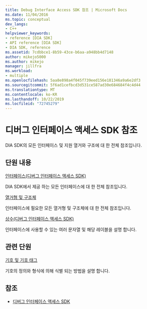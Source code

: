 ```yaml
---
title: Debug Interface Access SDK 참조 | Microsoft Docs
ms.date: 11/04/2016
ms.topic: conceptual
dev_langs:
- C++
helpviewer_keywords:
- reference [DIA SDK]
- API reference [DIA SDK]
- DIA SDK, reference
ms.assetid: 7cdbbce1-8b59-43ce-b6aa-a948bb4d7148
author: mikejo5000
ms.author: mikejo
manager: jillfra
ms.workload:
- multiple
ms.openlocfilehash: 5aa8e898a4f045f739eed156e181346a9a6e2df3
ms.sourcegitcommit: 5f6ad1cefbcd3d531ce587ad30e684684f4c4d44
ms.translationtype: MT
ms.contentlocale: ko-KR
ms.lasthandoff: 10/22/2019
ms.locfileid: "72745279"
---
```

# <a name="debug-interface-access-sdk-reference"></a>디버그 인터페이스 액세스 SDK 참조

DIA SDK의 모든 인터페이스 및 지원 열거와 구조에 대 한 전체 참조입니다.

## <a name="in-this-section"></a>단원 내용

[인터페이스(디버그 인터페이스 액세스 SDK)](../../debugger/debug-interface-access/interfaces-debug-interface-access-sdk.md)

DIA SDK에서 제공 하는 모든 인터페이스에 대 한 전체 참조입니다.

[열거형 및 구조체](../../debugger/debug-interface-access/enumerations-and-structures.md)

인터페이스에 필요한 모든 열거형 및 구조체에 대 한 전체 참조입니다.

[상수(디버그 인터페이스 액세스 SDK)](../../debugger/debug-interface-access/constants-debug-interface-access-sdk.md)

인터페이스에 사용할 수 있는 여러 문자열 및 해당 레이블을 설명 합니다.

## <a name="related-sections"></a>관련 단원

[기호 및 기호 태그](../../debugger/debug-interface-access/symbols-and-symbol-tags.md)

기호의 정의와 형식에 의해 식별 되는 방법을 설명 합니다.

## <a name="see-also"></a>참조

- [디버그 인터페이스 액세스 SDK](../../debugger/debug-interface-access/debug-interface-access-sdk.md)